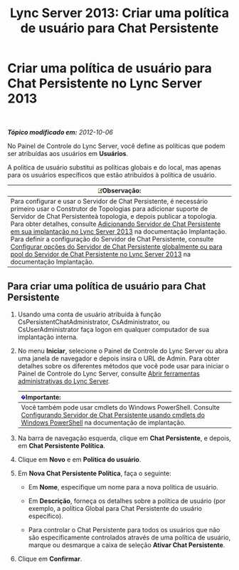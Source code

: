 ﻿---
title: 'Lync Server 2013: Criar uma política de usuário para Chat Persistente'
TOCTitle: Criar uma política de usuário para Chat Persistente
ms:assetid: aa3774af-d442-4206-8a68-2fbb9102e9d6
ms:mtpsurl: https://technet.microsoft.com/pt-br/library/JJ205170(v=OCS.15)
ms:contentKeyID: 49307743
ms.date: 05/19/2016
mtps_version: v=OCS.15
ms.translationtype: HT
---

# Criar uma política de usuário para Chat Persistente no Lync Server 2013

 

_**Tópico modificado em:** 2012-10-06_

No Painel de Controle do Lync Server, você define as políticas que podem ser atribuídas aos usuários em **Usuários**.

A política de usuário substitui as políticas globais e do local, mas apenas para os usuários específicos que estão atribuídos à política de usuário.

<table>
<thead>
<tr class="header">
<th><img src="images/Gg425756.note(OCS.15).gif" title="note" alt="note" />Observação:</th>
</tr>
</thead>
<tbody>
<tr class="odd">
<td>Para configurar e usar o Servidor de Chat Persistente, é necessário primeiro usar o Construtor de Topologias para adicionar suporte de Servidor de Chat Persistenteà topologia, e depois publicar a topologia. Para obter detalhes, consulte <a href="lync-server-2013-adding-persistent-chat-server-to-your-deployment.md">Adicionando Servidor de Chat Persistente em sua implantação no Lync Server 2013</a> na documentação Implantação.<br />
Para definir a configuração do Servidor de Chat Persistente, consulte <a href="lync-server-2013-configure-persistent-chat-server-options-globally-or-for-persistent-chat-server-pool.md">Configurar opções do Servidor de Chat Persistente globalmente ou para pool do Servidor de Chat Persistente no Lync Server 2013</a> na documentação Implantação.</td>
</tr>
</tbody>
</table>


## Para criar uma política de usuário para Chat Persistente

1.  Usando uma conta de usuário atribuída à função CsPersistentChatAdministrator, CsAdministrator, ou CsUserAdministrator faça logon em qualquer computador de sua implantação interna.

2.  No menu **Iniciar**, selecione o Painel de Controle do Lync Server ou abra uma janela de navegador e depois insira o URL de Admin. Para obter detalhes sobre os diferentes métodos que você pode usar para iniciar o Painel de Controle do Lync Server, consulte [Abrir ferramentas administrativas do Lync Server](lync-server-2013-open-lync-server-administrative-tools.md).
    
    <table>
    <thead>
    <tr class="header">
    <th><img src="images/Gg425939.important(OCS.15).gif" title="important" alt="important" />Importante:</th>
    </tr>
    </thead>
    <tbody>
    <tr class="odd">
    <td>Você também pode usar cmdlets do Windows PowerShell. Consulte <a href="configuring-persistent-chat-server-by-using-windows-powershell-cmdlets.md">Configurando Servidor de Chat Persistente usando cmdlets do Windows PowerShell</a> na documentação de implantação.</td>
    </tr>
    </tbody>
    </table>


3.  Na barra de navegação esquerda, clique em **Chat Persistente**, e depois, em **Chat Persistente Política**.

4.  Clique em **Novo** e em **Política do usuário**.

5.  Em **Nova Chat Persistente Política**, faça o seguinte:
    
      - Em **Nome**, especifique um nome para a nova política de usuário.
    
      - Em **Descrição**, forneça os detalhes sobre a política de usuário (por exemplo, a política Global para Chat Persistente do usuário específico).
    
      - Para controlar o Chat Persistente para todos os usuários que não são especificamente controlados através de uma política de usuário, marque ou desmarque a caixa de seleção **Ativar Chat Persistente**.

6.  Clique em **Confirmar**.

